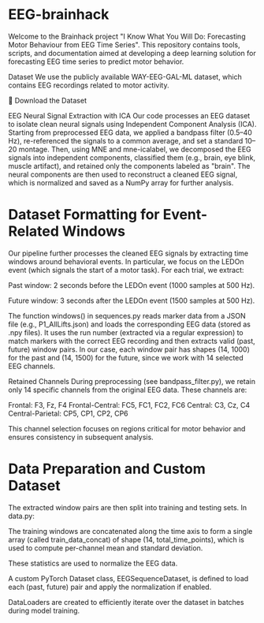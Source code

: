 # EEG-brainhack
Welcome to the Brainhack project "I Know What You Will Do: Forecasting Motor Behaviour from EEG Time Series".
This repository contains tools, scripts, and documentation aimed at developing a deep learning solution for forecasting EEG time series to predict motor behavior.

Dataset
We use the publicly available WAY-EEG-GAL-ML dataset, which contains EEG recordings related to motor activity.

🔗 Download the Dataset

EEG Neural Signal Extraction with ICA
Our code processes an EEG dataset to isolate clean neural signals using Independent Component Analysis (ICA). Starting from preprocessed EEG data, we applied a bandpass filter (0.5–40 Hz), re-referenced the signals to a common average, and set a standard 10–20 montage. Then, using MNE and mne-icalabel, we decomposed the EEG signals into independent components, classified them (e.g., brain, eye blink, muscle artifact), and retained only the components labeled as "brain". The neural components are then used to reconstruct a cleaned EEG signal, which is normalized and saved as a NumPy array for further analysis.

# Dataset Formatting for Event-Related Windows
Our pipeline further processes the cleaned EEG signals by extracting time windows around behavioral events. In particular, we focus on the LEDOn event (which signals the start of a motor task). For each trial, we extract:

Past window: 2 seconds before the LEDOn event (1000 samples at 500 Hz).

Future window: 3 seconds after the LEDOn event (1500 samples at 500 Hz).

The function windows() in sequences.py reads marker data from a JSON file (e.g., P1_AllLifts.json) and loads the corresponding EEG data (stored as .npy files). It uses the run number (extracted via a regular expression) to match markers with the correct EEG recording and then extracts valid (past, future) window pairs. In our case, each window pair has shapes (14, 1000) for the past and (14, 1500) for the future, since we work with 14 selected EEG channels.

Retained Channels
During preprocessing (see bandpass_filter.py), we retain only 14 specific channels from the original EEG data. These channels are:

Frontal: F3, Fz, F4
Frontal-Central: FC5, FC1, FC2, FC6
Central: C3, Cz, C4
Central-Parietal: CP5, CP1, CP2, CP6

This channel selection focuses on regions critical for motor behavior and ensures consistency in subsequent analysis.

# Data Preparation and Custom Dataset
The extracted window pairs are then split into training and testing sets. In data.py:

The training windows are concatenated along the time axis to form a single array (called train_data_concat) of shape (14, total_time_points), which is used to compute per-channel mean and standard deviation.

These statistics are used to normalize the EEG data.

A custom PyTorch Dataset class, EEGSequenceDataset, is defined to load each (past, future) pair and apply the normalization if enabled. 

DataLoaders are created to efficiently iterate over the dataset in batches during model training.